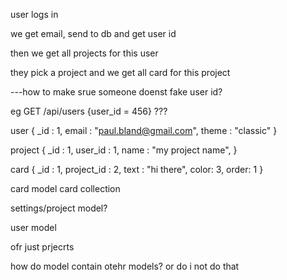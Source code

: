 user logs in

we get email, send to db and get user id

then we get all projects for this user

they pick a project and we get all card for this project


---how to make srue someone doenst fake user id? 


eg GET /api/users {user_id = 456}
???


user {
	_id : 1,
	email : "paul.bland@gmail.com",
	theme : "classic"
}

project {
	_id : 1,
	user_id : 1,
	name : "my project name",
}

card {
	_id : 1,
	project_id : 2,
	text : "hi there",
	color: 3,
	order: 1
}



card model
card collection

settings/project model?

user model


ofr just prjecrts


how do model contain otehr models? or do i not do that

